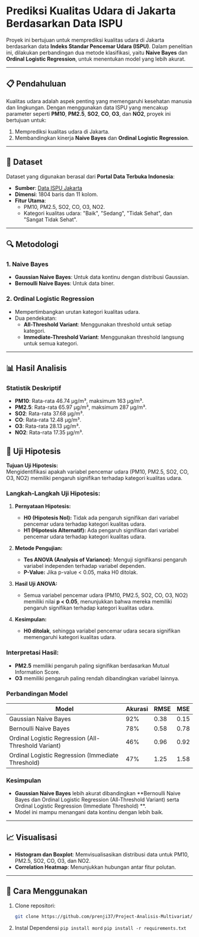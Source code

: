 # Prediksi Kualitas Udara di Jakarta Berdasarkan Data ISPU

Proyek ini bertujuan untuk memprediksi kualitas udara di Jakarta berdasarkan data **Indeks Standar Pencemar Udara (ISPU)**. Dalam penelitian ini, dilakukan perbandingan dua metode klasifikasi, yaitu **Naive Bayes** dan **Ordinal Logistic Regression**, untuk menentukan model yang lebih akurat.

---

## 📋 Pendahuluan

Kualitas udara adalah aspek penting yang memengaruhi kesehatan manusia dan lingkungan. Dengan menggunakan data ISPU yang mencakup parameter seperti **PM10**, **PM2.5**, **SO2**, **CO**, **O3**, dan **NO2**, proyek ini bertujuan untuk:
1. Memprediksi kualitas udara di Jakarta.
2. Membandingkan kinerja **Naive Bayes** dan **Ordinal Logistic Regression**.

---

## 📂 Dataset

Dataset yang digunakan berasal dari **Portal Data Terbuka Indonesia**:
- **Sumber**: [Data ISPU Jakarta](https://katalog.data.go.id/dataset/data-indeks-standar-pencemar-udara-ispu-di-provinsi-dki-jakarta1)
- **Dimensi**: 1804 baris dan 11 kolom.
- **Fitur Utama**:
  - PM10, PM2.5, SO2, CO, O3, NO2.
  - Kategori kualitas udara: "Baik", "Sedang", "Tidak Sehat", dan "Sangat Tidak Sehat".

---

## 🔍 Metodologi

### 1. **Naive Bayes**
- **Gaussian Naive Bayes**: Untuk data kontinu dengan distribusi Gaussian.
- **Bernoulli Naive Bayes**: Untuk data biner.

### 2. **Ordinal Logistic Regression**
- Mempertimbangkan urutan kategori kualitas udara.
- Dua pendekatan:
  - **All-Threshold Variant**: Menggunakan threshold untuk setiap kategori.
  - **Immediate-Threshold Variant**: Menggunakan threshold langsung untuk semua kategori.

---

## 📊 Hasil Analisis

### Statistik Deskriptif
- **PM10**: Rata-rata 46.74 μg/m³, maksimum 163 μg/m³.
- **PM2.5**: Rata-rata 65.97 μg/m³, maksimum 287 μg/m³.
- **SO2**: Rata-rata 37.68 μg/m³.
- **CO**: Rata-rata 12.48 μg/m³.
- **O3**: Rata-rata 28.13 μg/m³.
- **NO2**: Rata-rata 17.35 μg/m³.


## 🔬 Uji Hipotesis

**Tujuan Uji Hipotesis:**  
Mengidentifikasi apakah variabel pencemar udara (PM10, PM2.5, SO2, CO, O3, NO2) memiliki pengaruh signifikan terhadap kategori kualitas udara.

### Langkah-Langkah Uji Hipotesis:
1. **Pernyataan Hipotesis:**
   - **H0 (Hipotesis Nol):** Tidak ada pengaruh signifikan dari variabel pencemar udara terhadap kategori kualitas udara.
   - **H1 (Hipotesis Alternatif):** Ada pengaruh signifikan dari variabel pencemar udara terhadap kategori kualitas udara.

2. **Metode Pengujian:**
   - **Tes ANOVA (Analysis of Variance):** Menguji signifikansi pengaruh variabel independen terhadap variabel dependen.
   - **P-Value:** Jika p-value < 0.05, maka H0 ditolak.

3. **Hasil Uji ANOVA:**
   - Semua variabel pencemar udara (PM10, PM2.5, SO2, CO, O3, NO2) memiliki nilai **p < 0.05**, menunjukkan bahwa mereka memiliki pengaruh signifikan terhadap kategori kualitas udara.

4. **Kesimpulan:**
   - **H0 ditolak**, sehingga variabel pencemar udara secara signifikan memengaruhi kategori kualitas udara.

### Interpretasi Hasil:
- **PM2.5** memiliki pengaruh paling signifikan berdasarkan Mutual Information Score.
- **O3** memiliki pengaruh paling rendah dibandingkan variabel lainnya.

### Perbandingan Model
| Model                                                | Akurasi | RMSE | MSE  |
|------------------------------------------------------|---------|------|------|
| Gaussian Naive Bayes                                 | 92%     | 0.38 | 0.15 |
| Bernoulli Naive Bayes                                | 78%     | 0.58 | 0.78 |
| Ordinal Logistic Regression (All-Threshold Variant)  | 46%     | 0.96 | 0.92 |
| Ordinal Logistic Regression (Immediate Threshold)    | 47%     | 1.25 | 1.58 |

### Kesimpulan
- **Gaussian Naive Bayes** lebih akurat dibandingkan **Bernoulli Naive Bayes dan Ordinal Logistic Regression (All-Threshold Variant) serta Ordinal Logistic Regression (Immediate Threshold) **.
- Model ini mampu menangani data kontinu dengan lebih baik.

---

## 📈 Visualisasi
- **Histogram dan Boxplot**: Memvisualisasikan distribusi data untuk PM10, PM2.5, SO2, CO, O3, dan NO2.
- **Correlation Heatmap**: Menunjukkan hubungan antar fitur polutan.

---

## 🚀 Cara Menggunakan

1. Clone repositori:
   ```bash
   git clone https://github.com/prenji37/Project-Analisis-Multivariat/tree/main

2. Instal Dependensi
   `pip install mord`
   `pip install -r requirements.txt`
